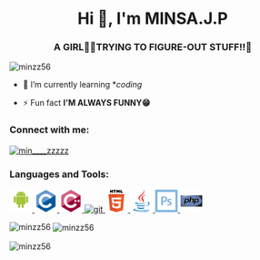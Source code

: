 <h1 align="center">Hi 👋, I'm MINSA.J.P</h1>
<h3 align="center">A GIRL👩‍💻TRYING TO FIGURE-OUT  STUFF!!🤙</h3>

<p align="left"> <img src="https://komarev.com/ghpvc/?username=minzz56&label=Profile%20views&color=0e75b6&style=flat" alt="minzz56" /> </p>

- 🌱 I’m currently learning **coding*

- ⚡ Fun fact **I'M ALWAYS FUNNY😁**

<h3 align="left">Connect with me:</h3>
<p align="left">
<a href="https://instagram.com/min____zzzzz" target="blank"><img align="center" src="https://raw.githubusercontent.com/rahuldkjain/github-profile-readme-generator/master/src/images/icons/Social/instagram.svg" alt="min____zzzzz" height="30" width="40" /></a>
</p>

<h3 align="left">Languages and Tools:</h3>
<p align="left"> <a href="https://developer.android.com" target="_blank"> <img src="https://raw.githubusercontent.com/devicons/devicon/master/icons/android/android-original-wordmark.svg" alt="android" width="40" height="40"/> </a> <a href="https://www.cprogramming.com/" target="_blank"> <img src="https://raw.githubusercontent.com/devicons/devicon/master/icons/c/c-original.svg" alt="c" width="40" height="40"/> </a> <a href="https://www.w3schools.com/cpp/" target="_blank"> <img src="https://raw.githubusercontent.com/devicons/devicon/master/icons/cplusplus/cplusplus-original.svg" alt="cplusplus" width="40" height="40"/> </a> <a href="https://git-scm.com/" target="_blank"> <img src="https://www.vectorlogo.zone/logos/git-scm/git-scm-icon.svg" alt="git" width="40" height="40"/> </a> <a href="https://www.w3.org/html/" target="_blank"> <img src="https://raw.githubusercontent.com/devicons/devicon/master/icons/html5/html5-original-wordmark.svg" alt="html5" width="40" height="40"/> </a> <a href="https://www.java.com" target="_blank"> <img src="https://raw.githubusercontent.com/devicons/devicon/master/icons/java/java-original.svg" alt="java" width="40" height="40"/> </a> <a href="https://www.photoshop.com/en" target="_blank"> <img src="https://raw.githubusercontent.com/devicons/devicon/master/icons/photoshop/photoshop-line.svg" alt="photoshop" width="40" height="40"/> </a> <a href="https://www.php.net" target="_blank"> <img src="https://raw.githubusercontent.com/devicons/devicon/master/icons/php/php-original.svg" alt="php" width="40" height="40"/> </a> </p>

<p><img align="left" src="https://github-readme-stats.vercel.app/api/top-langs?username=minzz56&show_icons=true&locale=en&layout=compact" alt="minzz56" /></p>

<p>&nbsp;<img align="center" src="https://github-readme-stats.vercel.app/api?username=minzz56&show_icons=true&locale=en" alt="minzz56" /></p>

<p><img align="center" src="https://github-readme-streak-stats.herokuapp.com/?user=minzz56&" alt="minzz56" /></p>
